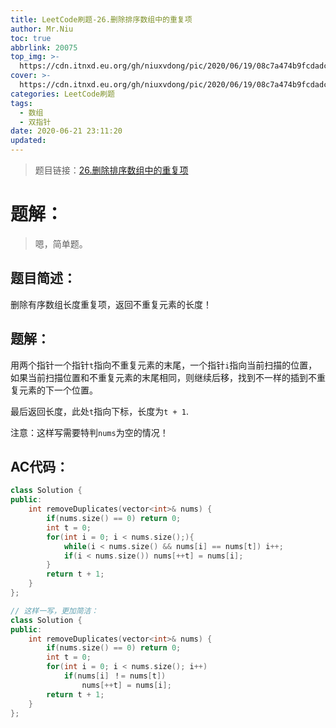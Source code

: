 ```yaml
---
title: LeetCode刷题-26.删除排序数组中的重复项
author: Mr.Niu
toc: true
abbrlink: 20075
top_img: >-
  https://cdn.itnxd.eu.org/gh/niuxvdong/pic/2020/06/19/08c7a474b9fcdadc62d0fc56730cef80.png
cover: >-
  https://cdn.itnxd.eu.org/gh/niuxvdong/pic/2020/06/19/08c7a474b9fcdadc62d0fc56730cef80.png
categories: LeetCode刷题
tags:
  - 数组
  - 双指针
date: 2020-06-21 23:11:20
updated:
---
```
























> 题目链接：[26.删除排序数组中的重复项](https://leetcode-cn.com/problems/remove-duplicates-from-sorted-array//)



# 题解：



> 嗯，简单题。



## 题目简述：

删除有序数组长度重复项，返回不重复元素的长度！

## 题解：



用两个指针一个指针`t`指向不重复元素的末尾，一个指针`i`指向当前扫描的位置，如果当前扫描位置和不重复元素的末尾相同，则继续后移，找到不一样的插到不重复元素的下一个位置。

最后返回长度，此处`t`指向下标，长度为`t + 1`.



注意：这样写需要特判`nums`为空的情况！

## AC代码：



```c++
class Solution {
public:
    int removeDuplicates(vector<int>& nums) {
        if(nums.size() == 0) return 0;
        int t = 0;
        for(int i = 0; i < nums.size();){
            while(i < nums.size() && nums[i] == nums[t]) i++;
            if(i < nums.size()) nums[++t] = nums[i];
        }
        return t + 1;
    }
};

// 这样一写，更加简洁：
class Solution {
public:
    int removeDuplicates(vector<int>& nums) {
        if(nums.size() == 0) return 0;
        int t = 0;
        for(int i = 0; i < nums.size(); i++)
            if(nums[i] ！= nums[t])
                nums[++t] = nums[i];
        return t + 1;
    }
};
```



